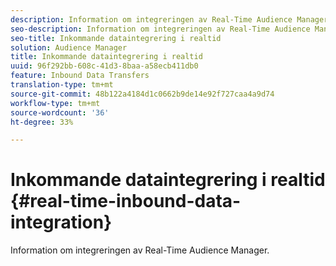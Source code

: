 ```yaml
---
description: Information om integreringen av Real-Time Audience Manager.
seo-description: Information om integreringen av Real-Time Audience Manager.
seo-title: Inkommande dataintegrering i realtid
solution: Audience Manager
title: Inkommande dataintegrering i realtid
uuid: 96f292bb-608c-41d3-8baa-a58ecb411db0
feature: Inbound Data Transfers
translation-type: tm+mt
source-git-commit: 48b122a4184d1c0662b9de14e92f727caa4a9d74
workflow-type: tm+mt
source-wordcount: '36'
ht-degree: 33%

---
```



# Inkommande dataintegrering i realtid {#real-time-inbound-data-integration}

Information om integreringen av Real-Time Audience Manager.

<!-- c_rt_data_int.xml -->